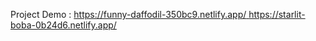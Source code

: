 

Project Demo : [https://funny-daffodil-350bc9.netlify.app/  ](https://starlit-boba-0b24d6.netlify.app/)https://starlit-boba-0b24d6.netlify.app/




